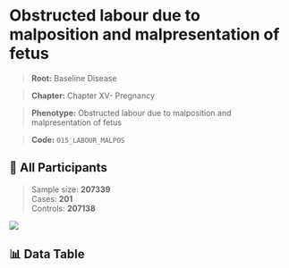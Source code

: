 # Obstructed labour due to malposition and malpresentation of fetus

> **Root:** Baseline Disease  

> **Chapter:** Chapter XV- Pregnancy  

> **Phenotype:** Obstructed labour due to malposition and malpresentation of fetus  

> **Code:** `O15_LABOUR_MALPOS`

## 🧪 All Participants  
> Sample size: **207339**  
> Cases: **201**  
> Controls: **207138**
<img src="/Sensitive/Figures/ALL/Baseline/O15_LABOUR_MALPOS.png"/>

## 📊 Data Table
<CsvTableMRF src="/Sensitive/Data/ALL/Baseline/LG_O15_LABOUR_MALPOS.csv"/>

